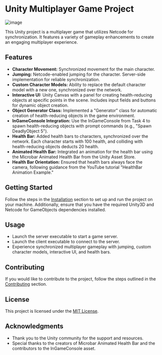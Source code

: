 # Unity Multiplayer Game Project
![image](https://github.com/mmuratd/MultiplayerGameBootcampMuratDilmac/assets/76118329/f2bab002-48fc-40e7-926b-1de3948ec79c)

This Unity project is a multiplayer game that utilizes Netcode for synchronization. It features a variety of gameplay enhancements to create an engaging multiplayer experience.

## Features

- **Character Movement:** Synchronized movement for the main character.
- **Jumping:** Netcode-enabled jumping for the character. Server-side implementation for reliable synchronization.
- **Custom Character Models:** Ability to replace the default character model with a new one, synchronized over the network.
- **Interactive UI:** Unity Canvas with a panel for creating health-reducing objects at specific points in the scene. Includes input fields and buttons for dynamic object creation.
- **Object Generator Class:** Implemented a "Generator" class for automatic creation of health-reducing objects in the game environment.
- **InGameConsole Integration:** Use the InGameConsole from Task 4 to spawn health-reducing objects with prompt commands (e.g., "Spawn DeadlyObject 5").
- **Health Bar:** Added health bars to characters, synchronized over the network. Each character starts with 100 health, and colliding with health-reducing objects deducts 20 health.
- **Animated Health Bar:** Integrated an animation for the health bar using the Microbar Animated Health Bar from the Unity Asset Store.
- **Health Bar Orientation:** Ensured that health bars always face the camera, following guidance from the YouTube tutorial "HealthBar Animation Example."

## Getting Started

Follow the steps in the [Installation](#installation) section to set up and run the project on your machine. Additionally, ensure that you have the required Unity3D and Netcode for GameObjects dependencies installed.

## Usage

- Launch the server executable to start a game server.
- Launch the client executable to connect to the server.
- Experience synchronized multiplayer gameplay with jumping, custom character models, interactive UI, and health bars.

## Contributing

If you would like to contribute to the project, follow the steps outlined in the [Contributing](#contributing) section.

## License

This project is licensed under the [MIT License](LICENSE.md).

## Acknowledgments

- Thank you to the Unity community for the support and resources.
- Special thanks to the creators of Microbar Animated Health Bar and the contributors to the InGameConsole asset.


